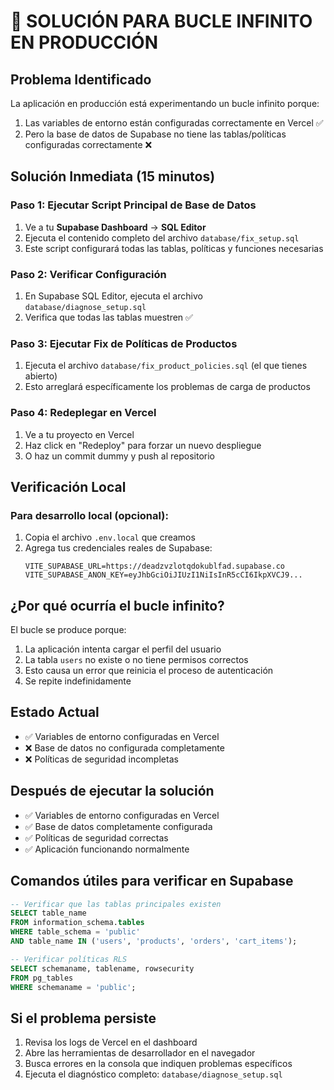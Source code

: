 # 🔧 SOLUCIÓN PARA BUCLE INFINITO EN PRODUCCIÓN

## Problema Identificado
La aplicación en producción está experimentando un bucle infinito porque:
1. Las variables de entorno están configuradas correctamente en Vercel ✅
2. Pero la base de datos de Supabase no tiene las tablas/políticas configuradas correctamente ❌

## Solución Inmediata (15 minutos)

### Paso 1: Ejecutar Script Principal de Base de Datos
1. Ve a tu **Supabase Dashboard** → **SQL Editor**
2. Ejecuta el contenido completo del archivo `database/fix_setup.sql`
3. Este script configurará todas las tablas, políticas y funciones necesarias

### Paso 2: Verificar Configuración
1. En Supabase SQL Editor, ejecuta el archivo `database/diagnose_setup.sql`
2. Verifica que todas las tablas muestren ✅

### Paso 3: Ejecutar Fix de Políticas de Productos
1. Ejecuta el archivo `database/fix_product_policies.sql` (el que tienes abierto)
2. Esto arreglará específicamente los problemas de carga de productos

### Paso 4: Redeplegar en Vercel
1. Ve a tu proyecto en Vercel
2. Haz click en "Redeploy" para forzar un nuevo despliegue
3. O haz un commit dummy y push al repositorio

## Verificación Local

### Para desarrollo local (opcional):
1. Copia el archivo `.env.local` que creamos
2. Agrega tus credenciales reales de Supabase:
   ```
   VITE_SUPABASE_URL=https://deadzvzlotqdokublfad.supabase.co
   VITE_SUPABASE_ANON_KEY=eyJhbGciOiJIUzI1NiIsInR5cCI6IkpXVCJ9...
   ```

## ¿Por qué ocurría el bucle infinito?

El bucle se produce porque:
1. La aplicación intenta cargar el perfil del usuario
2. La tabla `users` no existe o no tiene permisos correctos
3. Esto causa un error que reinicia el proceso de autenticación
4. Se repite indefinidamente

## Estado Actual
- ✅ Variables de entorno configuradas en Vercel
- ❌ Base de datos no configurada completamente
- ❌ Políticas de seguridad incompletas

## Después de ejecutar la solución
- ✅ Variables de entorno configuradas en Vercel
- ✅ Base de datos completamente configurada
- ✅ Políticas de seguridad correctas
- ✅ Aplicación funcionando normalmente

## Comandos útiles para verificar en Supabase

```sql
-- Verificar que las tablas principales existen
SELECT table_name 
FROM information_schema.tables 
WHERE table_schema = 'public' 
AND table_name IN ('users', 'products', 'orders', 'cart_items');

-- Verificar políticas RLS
SELECT schemaname, tablename, rowsecurity 
FROM pg_tables 
WHERE schemaname = 'public';
```

## Si el problema persiste

1. Revisa los logs de Vercel en el dashboard
2. Abre las herramientas de desarrollador en el navegador
3. Busca errores en la consola que indiquen problemas específicos
4. Ejecuta el diagnóstico completo: `database/diagnose_setup.sql`
